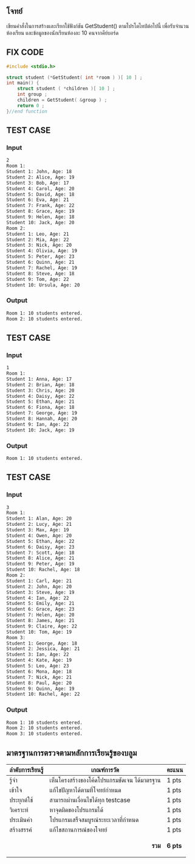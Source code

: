 ## โจทย์
เขียนคำสั่งในการสร้างและเรียกใช้ฟังก์ชัน GetStudent() ตามโปรโตไทป์ต่อไปนี้ เพื่อรับจำนวนห้องเรียน และข้อมูลของนักเรียนห้องละ 10 คนจากคีย์บอร์ด

## FIX CODE
```c++
#include <stdio.h>

struct student (*GetStudent( int *room ) )[ 10 ] ;
int main() {
    struct student ( *children )[ 10 ] ;
    int group ;
    children = GetStudent( &group ) ;
    return 0 ;
}//end function
```

## TEST CASE
### Input
```bash
2
Room 1:
Student 1: John, Age: 18
Student 2: Alice, Age: 19
Student 3: Bob, Age: 17
Student 4: Carol, Age: 20
Student 5: David, Age: 18
Student 6: Eva, Age: 21
Student 7: Frank, Age: 22
Student 8: Grace, Age: 19
Student 9: Helen, Age: 18
Student 10: Jack, Age: 20
Room 2:
Student 1: Leo, Age: 21
Student 2: Mia, Age: 22
Student 3: Nick, Age: 20
Student 4: Olivia, Age: 19
Student 5: Peter, Age: 23
Student 6: Quinn, Age: 21
Student 7: Rachel, Age: 19
Student 8: Steve, Age: 18
Student 9: Tom, Age: 22
Student 10: Ursula, Age: 20

```
### Output
```bash
Room 1: 10 students entered.
Room 2: 10 students entered.

```

## TEST CASE
### Input
```bash
1
Room 1:
Student 1: Anna, Age: 17
Student 2: Brian, Age: 18
Student 3: Chris, Age: 20
Student 4: Daisy, Age: 22
Student 5: Ethan, Age: 21
Student 6: Fiona, Age: 18
Student 7: George, Age: 19
Student 8: Hannah, Age: 20
Student 9: Ian, Age: 22
Student 10: Jack, Age: 19

```
### Output
```bash
Room 1: 10 students entered.

```

## TEST CASE
### Input
```bash
3
Room 1:
Student 1: Alan, Age: 20
Student 2: Lucy, Age: 21
Student 3: Max, Age: 19
Student 4: Owen, Age: 20
Student 5: Ethan, Age: 22
Student 6: Daisy, Age: 23
Student 7: Scott, Age: 18
Student 8: Alice, Age: 21
Student 9: Peter, Age: 19
Student 10: Rachel, Age: 18
Room 2:
Student 1: Carl, Age: 21
Student 2: John, Age: 20
Student 3: Steve, Age: 19
Student 4: Ian, Age: 22
Student 5: Emily, Age: 21
Student 6: Grace, Age: 23
Student 7: Helen, Age: 20
Student 8: James, Age: 21
Student 9: Claire, Age: 22
Student 10: Tom, Age: 19
Room 3:
Student 1: George, Age: 18
Student 2: Jessica, Age: 21
Student 3: Ian, Age: 22
Student 4: Kate, Age: 19
Student 5: Leo, Age: 23
Student 6: Mona, Age: 18
Student 7: Nick, Age: 21
Student 8: Paul, Age: 20
Student 9: Quinn, Age: 19
Student 10: Rachel, Age: 22

```
### Output
```bash
Room 1: 10 students entered.
Room 2: 10 students entered.
Room 3: 10 students entered.

```

## มาตรฐานการตรวจตามหลักการเรียนรู้ของบลูม
| ลำดับการเรียนรู้ | เกณฑ์การวัด | คะแนน |
| -------- | -------- | -------- |
| รู้จำ | เห็นโครงสร้างของโค้ดโปรแกรมชัดเจน ได้มาตรฐาน | 1 pts |
| เข้าใจ | แก้ไขปัญหาได้ตามที่โจทย์กำหนด | 1 pts |
| ประยุกต์ใช้ | สามารถผ่านเงื่อนไขได้ทุก testcase | 1 pts |
| วิเคราะห์ | หาจุดผิดของโปรแกรมได้ | 1 pts |
| ประเมินค่า | โปรแกรมเสร็จสมบูรณ์ระยะเวลาที่กำหนด | 1 pts |
| สร้างสรรค์ | แก้ไขสถานการณ์ของโจทย์ | 1 pts |
||<p style='text-align: right !important;'>**รวม**</p>|**6 pts**|
